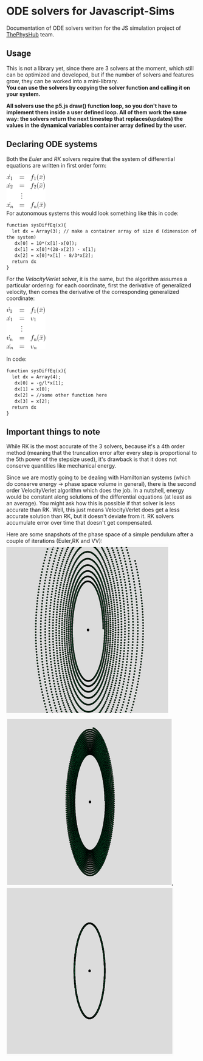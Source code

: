 # ODE solvers for Javascript-Sims
Documentation of ODE solvers written for the JS simulation project of [ThePhysHub](https://github.com/ThePhysHub/ThePhysicsHub) team.
## Usage
This is not a library yet, since there are 3 solvers at the moment, which still can be optimized and developed, but if the number of solvers and features grow, they can be worked into a mini-library.  
**You can use the solvers by copying the solver function and calling it on your system.**   

**All solvers use the p5.js draw() function loop, so you don't have to implement them inside a user defined loop. All of them work the same way: the solvers return the next timestep that replaces(updates) the values in the dynamical variables container array defined by the user.**
## Declaring ODE systems  
Both the *Euler* and *RK* solvers require that the system of differential equations are written in first order form: 

![](https://github.com/rusandris/Javascript-Sims/blob/readme-edits/EulerRK_eqformat.png)  
For autonomous systems this would look something like this in code:  

```
function sysDiffEq(x){
  let dx = Array(3); // make a container array of size d (dimension of the system)
   dx[0] = 10*(x[1]-x[0]);
   dx[1] = x[0]*(28-x[2]) - x[1];
   dx[2] = x[0]*x[1] - 8/3*x[2];
  return dx
}

```
For the *VelocityVerlet* solver, it is the same, but the algorithm assumes a particular ordering: for each coordinate, first the derivative of generalized velocity, then comes the derivative of the corresponding generalized coordinate: 

![](https://github.com/rusandris/Javascript-Sims/blob/readme-edits/velocityVerlet_eqformat.png)  

In code:
```
function sysDiffEq(x){
  let dx = Array(4); 
   dx[0] = -g/l*x[1];
   dx[1] = x[0];
   dx[2] = //some other function here
   dx[3] = x[2];
  return dx
}

```
## Important things to note
While RK is the most accurate of the 3 solvers, because it's a 4th order method (meaning that the truncation error after every step is proportional to the 5th power of the stepsize used), it's drawback is that it does not conserve quantities like mechanical energy. 

Since we are mostly going to be dealing with Hamiltonian systems (which do conserve energy -> phase space volume in general), there is the second order VelocityVerlet algorithm which does the job. In a nutshell, energy would be constant along solutions of the differential equations (at least as an average). You might ask how this is possible if that  solver is less accurate than RK. Well, this just means VelocityVerlet does get a less accurate solution than RK, but it doesn't deviate from it. RK solvers accumulate error over time that doesn't get compensated.  

Here are some snapshots of the phase space of a simple pendulum after a couple of iterations (Euler,RK and VV): ![Euler](https://github.com/rusandris/Javascript-Sims/blob/readme-edits/euler.png) ![RK](https://github.com/rusandris/Javascript-Sims/blob/readme-edits/RK.png), ![VelocityVerlet](https://github.com/rusandris/Javascript-Sims/blob/readme-edits/velocityVerlet.png)
